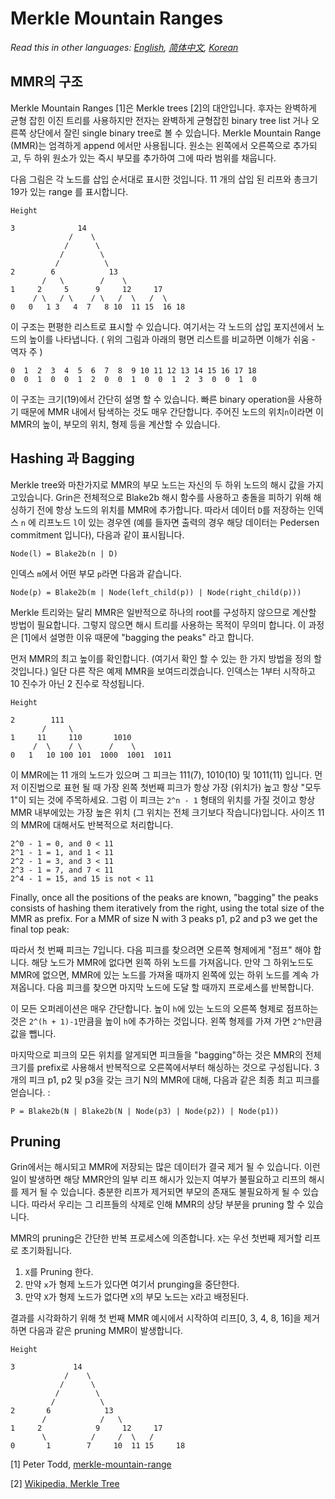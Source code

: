 # Merkle Mountain Ranges

*Read this in other languages: [English](mmr.md), [简体中文](mmr_ZH-CN.md), [Korean](mmr_KR.md)*

## MMR의 구조

Merkle Mountain Ranges [1]은 Merkle trees [2]의 대안입니다. 후자는 완벽하게 균형 잡힌 이진 트리를 사용하지만 전자는 완벽하게 균형잡힌 binary tree list 거나 오른쪽 상단에서 잘린 single binary tree로 볼 수 있습니다. Merkle Mountain Range (MMR)는 엄격하게 append 에서만 사용됩니다. 원소는 왼쪽에서 오른쪽으로 추가되고, 두 하위 원소가 있는 즉시 부모를 추가하여 그에 따라 범위를 채웁니다.

다음 그림은 각 노드를 삽입 순서대로 표시한 것입니다. 11 개의 삽입 된 리프와 총크기 19가 있는 range 를 표시합니다. 

```
Height

3              14
             /    \
            /      \
           /        \
          /          \
2        6            13
       /   \        /    \
1     2     5      9     12     17
     / \   / \    / \   /  \   /  \
0   0   1 3   4  7   8 10  11 15  16 18
```

이 구조는 편평한 리스트로 표시할 수 있습니다. 여기서는 각 노드의 삽입 포지션에서 노드의 높이를 나타냅니다. ( 위의 그림과 아래의 평면 리스트를 비교하면 이해가 쉬움 - 역자 주 ) 

```
0  1  2  3  4  5  6  7  8  9 10 11 12 13 14 15 16 17 18
0  0  1  0  0  1  2  0  0  1  0  0  1  2  3  0  0  1  0
```

이 구조는 크기(19)에서 간단히 설명 할 수 있습니다. 빠른 binary operation을 사용하기 때문에 MMR 내에서 탐색하는 것도 매우 간단합니다. 주어진 노드의 위치`n`이라면 이 MMR의 높이, 부모의 위치, 형제 등을 계산할 수 있습니다.

## Hashing 과 Bagging

Merkle tree와 마찬가지로 MMR의 부모 노드는 자신의 두 하위 노드의 해시 값을 가지고있습니다. Grin은 전체적으로 Blake2b 해시 함수를 사용하고 충돌을 피하기 위해 해싱하기 전에 항상 노드의 위치를 ​​MMR에 추가합니다. 따라서 데이터 `D`를 저장하는 인덱스 ​`n` 에 리프노드 `l`이 있는 경우엔  (예를 들자면 출력의 경우 해당 데이터는 Pedersen commitment 입니다), 다음과 같이 표시됩니다.

```
Node(l) = Blake2b(n | D)
```

인덱스 `m`에서 어떤 부모 `p`라면 다음과 같습니다.

```
Node(p) = Blake2b(m | Node(left_child(p)) | Node(right_child(p)))
```

Merkle 트리와는 달리 MMR은 일반적으로 하나의 root를 구성하지 않으므로 계산할 방법이 필요합니다. 그렇지 않으면 해시 트리를 사용하는 목적이 무의미 합니다. 이 과정은 [1]에서 설명한 이유 때문에 "bagging the peaks" 라고 합니다.

먼저 MMR의 최고 높이를 확인합니다. (여기서 확인 할 수 있는 한 가지 방법을 정의 할 것입니다.) 일단 다른 작은 예제 MMR을 보여드리겠습니다. 인덱스는 1부터 시작하고 10 진수가 아닌 2 진수로 작성됩니다.

```
Height

2        111
       /     \
1     11     110       1010
     /  \    / \      /    \
0   1   10 100 101  1000  1001  1011
```

이 MMR에는 11 개의 노드가 있으며 그 피크는 111(7), 1010(10) 및 1011(11) 입니다. 먼저 이진법으로 표현 될 때 가장 왼쪽 첫번째 피크가 항상 가장 (위치가) 높고 항상 "모두 1"이 되는 것에 주목하세요. 그럼 이 피크는 `2^n - 1` 형태의 위치를 ​​가질 것이고 항상 MMR 내부에있는 가장 높은 위치 (그 위치는 전체 크기보다 작습니다)입니다. 사이즈 11의 MMR에 대해서도 반복적으로 처리합니다.

```
2^0 - 1 = 0, and 0 < 11
2^1 - 1 = 1, and 1 < 11
2^2 - 1 = 3, and 3 < 11
2^3 - 1 = 7, and 7 < 11
2^4 - 1 = 15, and 15 is not < 11
```

Finally, once all the positions of the peaks are known, "bagging" the peaks
consists of hashing them iteratively from the right, using the total size of
the MMR as prefix. For a MMR of size N with 3 peaks p1, p2 and p3 we get the
final top peak:

따라서 첫 번째 피크는 7입니다. 다음 피크를 찾으려면 오른쪽 형제에게 "점프" 해야 합니다. 해당 노드가 MMR에 없다면 왼쪽 하위 노드를 가져옵니다. 만약 그 하위노드도 MMR에 없으면, MMR에 있는 노드를 가져올 때까지 왼쪽에 있는 하위 노드를 계속 가져옵니다. 다음 피크를 찾으면 마지막 노드에 도달 할 때까지 프로세스를 반복합니다.

이 모든 오퍼레이션은 매우 간단합니다. 높이 `h`에 있는 노드의 오른쪽 형제로 점프하는 것은 `2^(h + 1)-1`만큼을 높이 `h`에 추가하는 것입니다. 왼쪽 형제를 가져 가면 `2^h`만큼 값을 뺍니다.

마지막으로 피크의 모든 위치를 알게되면 피크들을 "bagging"하는 것은 MMR의 전체 크기를 prefix로 사용해서 반복적으로 오른쪽에서부터 해싱하는 것으로 구성됩니다. 3 개의 피크 p1, p2 및 p3을 갖는 크기 N의 MMR에 대해, 다음과 같은 최종 최고 피크를 얻습니다. :


```
P = Blake2b(N | Blake2b(N | Node(p3) | Node(p2)) | Node(p1))
```

## Pruning

Grin에서는 해시되고 MMR에 저장되는 많은 데이터가 결국 제거 될 수 있습니다. 이런 일이 발생하면 해당 MMR안의 일부 리프 해시가 있는지 여부가 불필요하고 리프의 해시를 제거 될 수 있습니다. 충분한 리프가 제거되면 부모의 존재도 불필요하게 될 수 있습니다. 따라서 우리는 그 리프들의 삭제로 인해 MMR의 상당 부분을 pruning 할 수 있습니다.

MMR의 pruning은 간단한 반복 프로세스에 의존합니다. `X`는 우선 첫번째 제거할 리프로 초기화됩니다.

1. `X`를 Pruning 한다.
2. 만약 `x`가 형제 노드가 있다면 여기서 prunging을 중단한다.
3. 만약 `X`가 형제 노드가 없다면 `X`의 부모 노드는 `X`라고 배정된다.

결과를 시각화하기 위해 첫 번째 MMR 예시에서 시작하여 리프[0, 3, 4, 8, 16]을 제거하면 다음과 같은 pruning MMR이 발생합니다.


```
Height

3             14
            /    \
           /      \
          /        \
         /          \
2       6            13
       /            /   \
1     2            9     12     17
       \          /     /  \   /  
0       1        7     10  11 15     18
```

[1] Peter Todd, [merkle-mountain-range](https://github.com/opentimestamps/opentimestamps-server/blob/master/doc/merkle-mountain-range.md)

[2] [Wikipedia, Merkle Tree](https://en.wikipedia.org/wiki/Merkle_tree)
